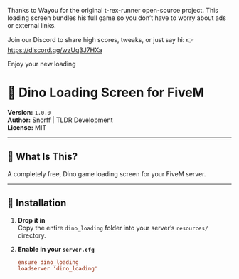 Thanks to Wayou for the original t-rex-runner open-source project.
This loading screen bundles his full game so you don’t have to worry about ads or external links.

Join our Discord to share high scores, tweaks, or just say hi:
👉 https://discord.gg/wzUq3J7HXa

Enjoy your new loading

# 🦖 Dino Loading Screen for FiveM

**Version:** `1.0.0`  
**Author:** Snorff | TLDR Development  
**License:** MIT  

---

## 🎉 What Is This?

A completely free, Dino game loading screen for your FiveM server.  

---

## 🚀 Installation

1. **Drop it in**  
   Copy the entire `dino_loading` folder into your server’s `resources/` directory.

2. **Enable in your `server.cfg`**  
   ```cfg
   ensure dino_loading
   loadserver 'dino_loading'

